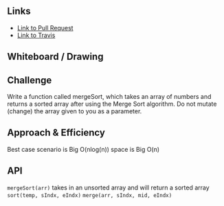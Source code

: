 ## Links

-   [Link to Pull Request](https://github.com/morgan-401-advanced-javascript/data-structures-and-algorithms/pull/16)
-   [Link to Travis](https://travis-ci.com/morgan-401-advanced-javascript/data-structures-and-algorithms)


## Whiteboard / Drawing

<!-- Photo of your whiteboard or drawing -->

## Challenge

Write a function called mergeSort, which takes an array of numbers and returns a sorted array after using the Merge Sort algorithm. Do not mutate (change) the array given to you as a parameter.

## Approach & Efficiency

 Best case scenario is Big O(nlog(n)) 
 space is Big O(n)

## API

`mergeSort(arr)` takes in an unsorted array and will return a sorted array
`sort(temp, sIndx, eIndx)`
`merge(arr, sIndx, mid, eIndx)`